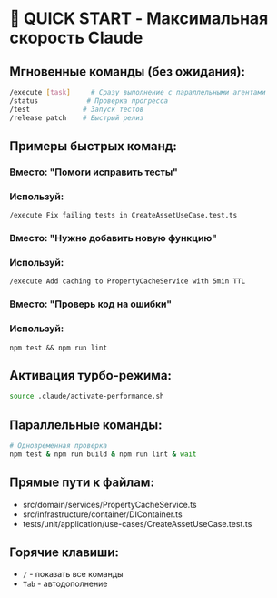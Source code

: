 # 🚀 QUICK START - Максимальная скорость Claude

## Мгновенные команды (без ожидания):

```bash
/execute [task]     # Сразу выполнение с параллельными агентами
/status            # Проверка прогресса
/test             # Запуск тестов
/release patch    # Быстрый релиз
```

## Примеры быстрых команд:

### Вместо: "Помоги исправить тесты"
### Используй:
```
/execute Fix failing tests in CreateAssetUseCase.test.ts
```

### Вместо: "Нужно добавить новую функцию"
### Используй:
```
/execute Add caching to PropertyCacheService with 5min TTL
```

### Вместо: "Проверь код на ошибки"
### Используй:
```
npm test && npm run lint
```

## Активация турбо-режима:
```bash
source .claude/activate-performance.sh
```

## Параллельные команды:
```bash
# Одновременная проверка
npm test & npm run build & npm run lint & wait
```

## Прямые пути к файлам:
- src/domain/services/PropertyCacheService.ts
- src/infrastructure/container/DIContainer.ts
- tests/unit/application/use-cases/CreateAssetUseCase.test.ts

## Горячие клавиши:
- `/` - показать все команды
- `Tab` - автодополнение